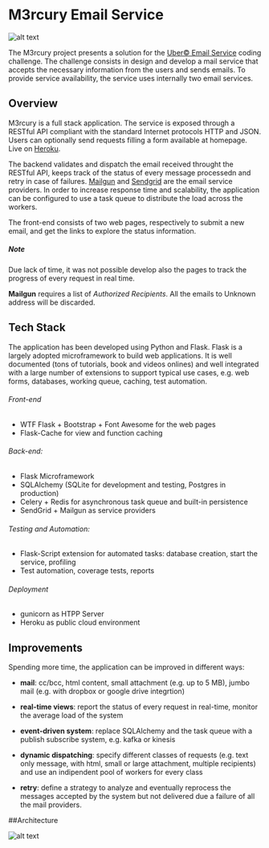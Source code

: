 # M3rcury Email Service

![alt text][logo]

[logo]: https://github.com/prisconapoli/mercury/blob/master/app/static/images/logo.png

The M3rcury project presents a solution for the [Uber© Email Service](https://github.com/uber/coding-challenge-tools/blob/master/coding_challenge.md) coding challenge. The challenge consists in design and develop a mail service that accepts the necessary information from the users and sends emails.
To provide service availability, the service uses internally two email services.

## Overview

M3rcury is a full stack application. The service is exposed through a RESTful API compliant with the standard Internet protocols HTTP and JSON. Users can optionally send requests filling a form available at homepage. Live on [Heroku](https://m3rcury.herokuapp.com).

The backend validates and dispatch the email received throught the RESTful API, keeps track of the status of every message processedn and retry in case of failures. [Mailgun](https://sendgrid.com) and [Sendgrid](https://sendgrid.com) are the email service providers.
In order to increase response time and scalability, the application can be configured to use a task queue to distribute the load across the workers.

The front-end consists of two web pages, respectively to submit a new email, and get the links to explore the status information.

##### Note 
Due lack of time, it was not possible develop also the pages to track the progress of every request in real time.

**Mailgun** requires a list of *Authorized Recipients*. All the emails to Unknown address will be discarded.

## Tech Stack
The application has been developed using Python and Flask. Flask is a largely adopted microframework to build web applications. It is well documented (tons of tutorials, book and videos onlines) and well integrated with a large number of extensions to support typical use cases, e.g. web forms, databases, working queue, caching, test automation. 
###### Front-end
- WTF Flask + Bootstrap + Font Awesome for the web pages
- Flask-Cache for view and function caching

###### Back-end: 
- Flask Microframework
- SQLAlchemy (SQLite for development and testing, Postgres in production)
- Celery + Redis for asynchronous task queue and built-in persistence
- SendGrid + Mailgun as service providers

###### Testing and Automation:
- Flask-Script extension for automated tasks: database creation, start the service, profiling
- Test automation, coverage tests, reports

###### Deployment
- gunicorn as HTPP Server
- Heroku as public cloud environment

## Improvements
Spending more time, the application can be improved in different ways:

- **mail**: cc/bcc, html content, small attachment (e.g. up to 5 MB), jumbo mail (e.g. with dropbox or google drive integrtion)
- **real-time views**: report the status of every request in real-time, monitor the average load of the system

- **event-driven system**: replace SQLAlchemy and the task queue with a publish subscribe system, e.g. kafka or kinesis
- **dynamic dispatching**: specify different classes of requests (e.g.  text only message, with html, small or large attachment,  multiple recipients) and use an indipendent pool of workers for every class
- **retry**: define a strategy to analyze and eventually reprocess the messages accepted by the system but not delivered due a failure of all the mail providers. 


##Architecture

![alt text][event_model]

[event_model]: https://github.com/prisconapoli/mercury/blob/master/mail_model.jpg
